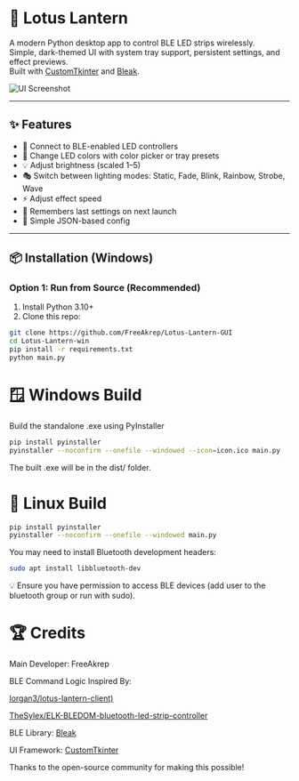 # 🌸 Lotus Lantern

A modern Python desktop app to control BLE LED strips wirelessly.  
Simple, dark-themed UI with system tray support, persistent settings, and effect previews.  
Built with [CustomTkinter](https://github.com/TomSchimansky/CustomTkinter) and [Bleak](https://github.com/hbldh/bleak).

![UI Screenshot](https://github.com/FreeAkrep/Lotus-Lantern-win/blob/main/screenshots/ui_main.png?raw=true)

---

## ✨ Features

- 🔌 Connect to BLE-enabled LED controllers
- 🎨 Change LED colors with color picker or tray presets
- 💡 Adjust brightness (scaled 1–5)
- 🎭 Switch between lighting modes: Static, Fade, Blink, Rainbow, Strobe, Wave
- ⚡ Adjust effect speed
- 💾 Remembers last settings on next launch
- 🔧 Simple JSON-based config

---

## 📦 Installation (Windows)

### Option 1: Run from Source (Recommended)

1. Install Python 3.10+  
2. Clone this repo:

```bash
git clone https://github.com/FreeAkrep/Lotus-Lantern-GUI
cd Lotus-Lantern-win
pip install -r requirements.txt
python main.py
```
# 🪟 Windows Build

Build the standalone .exe using PyInstaller
```bash
pip install pyinstaller
pyinstaller --noconfirm --onefile --windowed --icon=icon.ico main.py
```
The built .exe will be in the dist/ folder.

# 🐧 Linux Build
```bash
pip install pyinstaller
pyinstaller --noconfirm --onefile --windowed main.py
```
You may need to install Bluetooth development headers:
```bash
sudo apt install libbluetooth-dev
```
💡 Ensure you have permission to access BLE devices (add user to the bluetooth group or run with sudo).
# 🏆 Credits
Main Developer: FreeAkrep

BLE Command Logic Inspired By:

  [lorgan3/lotus-lantern-client)](https://github.com/lorgan3/lotus-lantern-client)

  [TheSylex/ELK-BLEDOM-bluetooth-led-strip-controller](https://github.com/TheSylex/ELK-BLEDOM-bluetooth-led-strip-controller)

BLE Library: [Bleak](https://github.com/hbldh/bleak)

UI Framework: [CustomTkinter](https://github.com/TomSchimansky/CustomTkinter)

Thanks to the open-source community for making this possible!

